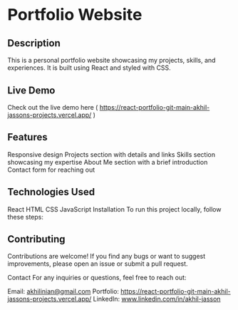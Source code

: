 <h1 style="font-size: 36px;">Portfolio Website</h1>

## Description
This is a personal portfolio website showcasing my projects, skills, and experiences. It is built using React and styled with CSS.

## Live Demo
Check out the live demo here ( https://react-portfolio-git-main-akhil-jassons-projects.vercel.app/ )

## Features
Responsive design
Projects section with details and links
Skills section showcasing my expertise
About Me section with a brief introduction
Contact form for reaching out

## Technologies Used
React
HTML
CSS
JavaScript
Installation
To run this project locally, follow these steps:


## Contributing
Contributions are welcome! If you find any bugs or want to suggest improvements, please open an issue or submit a pull request.



Contact
For any inquiries or questions, feel free to reach out:

Email: akhilinian@gmail.com
Portfolio: https://react-portfolio-git-main-akhil-jassons-projects.vercel.app/
LinkedIn: www.linkedin.com/in/akhil-jasson
